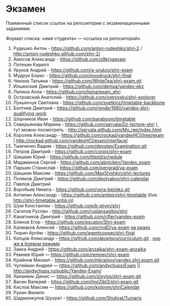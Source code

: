 Экзамен
=======

Поименный список ссылок на репозитории с экзаменационными заданиями.

Формат списка: «имя студента» — «ссылка на репозиторий».


1. Рудешко Антон - https://github.com/anton-rudeshko/shri-2 / http://anton-rudeshko.github.com/shri-2/
1. Амосов Александр - https://github.com/s9k/yaexam
1. Потехин Кирилл
1. Уруков Андрей - https://github.com/a-urukov/shri-exam
1. Мудрук Борис - https://github.com/moodruck/shri-final
1. Чекина Татьяна - https://github.com/WhiteTea/shri-exam.git
1. Ильинский Дмитрий - https://github.com/demxa/yandex-ekz
1. Липина Алла - https://github.com/lipina/exam_shri
1. Островский Анатолий - https://github.com/ostrovsky/shri-explorer
1. Лукьянчук Светлана - https://github.com/svetkinz/timetable-backbone
1. Болтнев Дмитрий - https://github.com/render1980/yandex-shri-qualifying-work
1. Шорников Иван - https://github.com/paraboom/timetable
1. Северьянова Марина - https://github.com/servala/Dz-lecture-shri ), тут можно посмотреть - http://servala.github.com/My_rep/index.html
1. Королев Александр - https://github.com/rockad/yandexHCI/tree/exam | http://rockad.github.com/yandexHCI/exam/interface/
1. Тымченко Вадим - https://github.com/devstep/Examination.git
1. Петров Дмитрий - https://github.com/corpix/shri-exam
1. Шишкин Юрий - https://github.com/tttptd/schedule
1. Мадаминов Сергей - https://github.com/abnicken/Yandex_exam
1. Паршин Станислав - https://github.com/pengrad/ya-exam
1. Шишкин Максим - https://github.com/MaxShishkin/shri-lectures
1. Поляков Дмитрий - https://github.com/dpolyakov/shri-calendar
1. Павлов Дмитрий
1. Воробьев Никита - https://github.com/vora-bei/ekz.git
1. Антипин Александр - https://github.com/antipin/shri-timetable (live: http://shri-timetable.antip.in)
1. Шум Константин - https://github.com/k-shym/shri
1. Сагитов Руслан - http://github.com/ruslansagitov/shri
1. Канатников Дмитрий - https://github.com/rifler/yandex-exam
1. Блинов Егор - https://github.com/escaton/Shri-exam
1. Калмаков Алексей - https://github.com/rndD/ya-exam [на pages](http://rndd.github.com/ya-exam/)
1. Тюрин Артём - https://github.com/agentcooper/shri-final
1. Копцов Александр - https://github.com/akoptsov/curriculum.git , [оно же в боевом режиме](http://akoptsov.github.com/curriculum/)
1. Заика Андрей - https://github.com/anzaika/shri-exam-anzaika
1. Ремнев Юрий — https://github.com/remnev/shri-exam
1. Крайнов Михаил - https://github.com/mkrainov/yandex.shri.exam.git
1. Чупейкин Андрей — https://github.com/andychups/Exam || http://andychups.ru/public/Yandex-Exam/
1. Хананеин Денис — https://github.com/zloylos/shri-exam.git
1. Васин Валерий - https://github.com/InviZibl3/shri-exam.git
1. Кислов Максим — https://github.com/kislovm/shriCalendar
1. Рукин Филипп
1. Шадмонкулов Шухрат - https://github.com/Shuhrat/Tumaris
